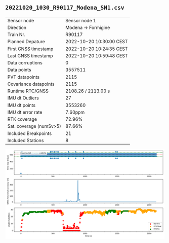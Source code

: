 
`20221020_1030_R90117_Modena_SN1.csv`
----
|                         |                          |
| ----------------------- | ------------------------ |
| Sensor node             | Sensor node 1            |
| Direction               | Modena -> Formigine      |
| Train Nr.               | R90117                   |
| Planned Depature        | 2022-10-20 10:30:00 CEST |
| First GNSS timestamp    | 2022-10-20 10:24:35 CEST |
| Last GNSS timestamp     | 2022-10-20 10:59:48 CEST |
| Data corruptions        | 0                        |
| Data points             | 3557511                  |
| PVT datapoints          | 2115                     |
| Covariance datapoints   | 2115                     |
| Runtime RTC/GNSS        | 2108.26 / 2113.00 s      |
| IMU dt Outliers         | 27                       |
| IMU dt points           | 3553260                  |
| IMU dt error rate       | 7.60ppm                  |
| RTK coverage            | 72.96%                   |
| Sat. coverage (numSv>5) | 87.66%                   |
| Included Breakpoints    | 21                       |
| Included Stations       | 8                        |

![](fig/plot.png)
